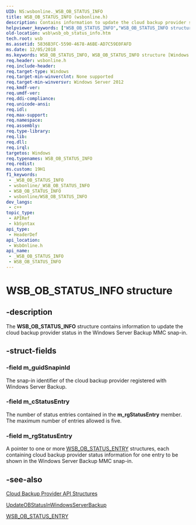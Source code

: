 ```yaml
---
UID: NS:wsbonline._WSB_OB_STATUS_INFO
title: WSB_OB_STATUS_INFO (wsbonline.h)
description: Contains information to update the cloud backup provider status in the Windows Server Backup MMC snap-in.
helpviewer_keywords: ["WSB_OB_STATUS_INFO","WSB_OB_STATUS_INFO structure [Windows Server Backup]","wsb.wsb_ob_status_info","wsbonline/WSB_OB_STATUS_INFO"]
old-location: wsb\wsb_ob_status_info.htm
tech.root: wsb
ms.assetid: 5836B3FC-5590-4678-A6BE-AD7C59E0FAFD
ms.date: 12/05/2018
ms.keywords: WSB_OB_STATUS_INFO, WSB_OB_STATUS_INFO structure [Windows Server Backup], wsb.wsb_ob_status_info, wsbonline/WSB_OB_STATUS_INFO
req.header: wsbonline.h
req.include-header: 
req.target-type: Windows
req.target-min-winverclnt: None supported
req.target-min-winversvr: Windows Server 2012
req.kmdf-ver: 
req.umdf-ver: 
req.ddi-compliance: 
req.unicode-ansi: 
req.idl: 
req.max-support: 
req.namespace: 
req.assembly: 
req.type-library: 
req.lib: 
req.dll: 
req.irql: 
targetos: Windows
req.typenames: WSB_OB_STATUS_INFO
req.redist: 
ms.custom: 19H1
f1_keywords:
 - _WSB_OB_STATUS_INFO
 - wsbonline/_WSB_OB_STATUS_INFO
 - WSB_OB_STATUS_INFO
 - wsbonline/WSB_OB_STATUS_INFO
dev_langs:
 - c++
topic_type:
 - APIRef
 - kbSyntax
api_type:
 - HeaderDef
api_location:
 - WsbOnline.h
api_name:
 - _WSB_OB_STATUS_INFO
 - WSB_OB_STATUS_INFO
---
```


# WSB_OB_STATUS_INFO structure


## -description

 The <b>WSB_OB_STATUS_INFO</b> structure contains information to update the cloud backup provider status in the Windows Server Backup MMC snap-in.

## -struct-fields

### -field m_guidSnapinId

The snap-in identifier of the cloud backup provider registered with Windows Server Backup.

### -field m_cStatusEntry

The number of status entries contained in the <b>m_rgStatusEntry</b> member. The maximum number of entries allowed is five.

### -field m_rgStatusEntry

A pointer to one or more <a href="/windows/desktop/api/wsbonline/ns-wsbonline-wsb_ob_status_entry">WSB_OB_STATUS_ENTRY</a> structures, each  containing cloud backup provider status information  for one entry to be shown in the Windows Server Backup MMC snap-in.

## -see-also

<a href="/previous-versions/windows/desktop/wsb/windows-server-backup-api-structures">Cloud  Backup Provider API Structures</a>



<a href="/previous-versions/windows/desktop/api/wsbonline/nf-wsbonline-updateobstatusinwindowsserverbackup">UpdateOBStatusInWindowsServerBackup</a>



<a href="/windows/desktop/api/wsbonline/ns-wsbonline-wsb_ob_status_entry">WSB_OB_STATUS_ENTRY</a>

